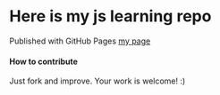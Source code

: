 # Here is my js learning repo

Published with GitHub Pages [my page](https://wewertyua.github.io/learn-js/)

#### How to contribute

Just fork and improve. Your work is welcome! :)
